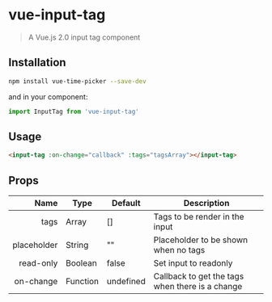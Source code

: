 # vue-input-tag

> A Vue.js 2.0 input tag component



## Installation

``` bash
npm install vue-time-picker --save-dev
```

and in your component:

``` javascript
import InputTag from 'vue-input-tag'
```

## Usage

``` html
<input-tag :on-change="callback" :tags="tagsArray"></input-tag>
```

## Props
| Name | Type | Default | Description |
| ---:| --- | ---| --- |
| tags | Array | [] | Tags to be render in the input |
| placeholder | String | "" | Placeholder to be shown when no tags |
| read-only | Boolean | false | Set input to readonly |
| on-change | Function | undefined | Callback to get the tags when there is a change |
